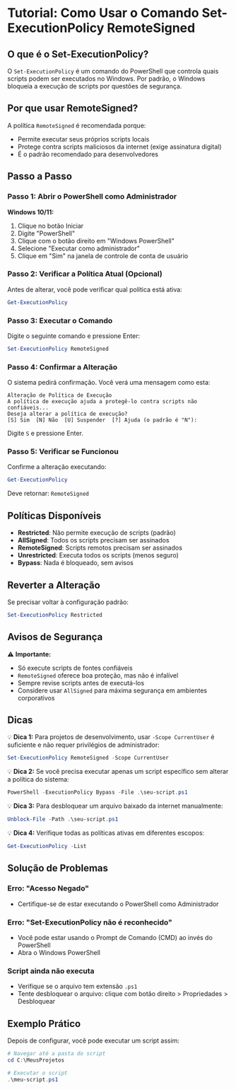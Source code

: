 # Tutorial: Como Usar o Comando Set-ExecutionPolicy RemoteSigned

## O que é o Set-ExecutionPolicy?

O `Set-ExecutionPolicy` é um comando do PowerShell que controla quais scripts podem ser executados no Windows. Por padrão, o Windows bloqueia a execução de scripts por questões de segurança.

## Por que usar RemoteSigned?

A política `RemoteSigned` é recomendada porque:
- Permite executar seus próprios scripts locais
- Protege contra scripts maliciosos da internet (exige assinatura digital)
- É o padrão recomendado para desenvolvedores

## Passo a Passo

### Passo 1: Abrir o PowerShell como Administrador

**Windows 10/11:**
1. Clique no botão Iniciar
2. Digite "PowerShell"
3. Clique com o botão direito em "Windows PowerShell"
4. Selecione "Executar como administrador"
5. Clique em "Sim" na janela de controle de conta de usuário

### Passo 2: Verificar a Política Atual (Opcional)

Antes de alterar, você pode verificar qual política está ativa:

```powershell
Get-ExecutionPolicy
```

### Passo 3: Executar o Comando

Digite o seguinte comando e pressione Enter:

```powershell
Set-ExecutionPolicy RemoteSigned
```

### Passo 4: Confirmar a Alteração

O sistema pedirá confirmação. Você verá uma mensagem como esta:

```
Alteração de Política de Execução
A política de execução ajuda a protegê-lo contra scripts não confiáveis...
Deseja alterar a política de execução?
[S] Sim  [N] Não  [U] Suspender  [?] Ajuda (o padrão é "N"):
```

Digite `S` e pressione Enter.

### Passo 5: Verificar se Funcionou

Confirme a alteração executando:

```powershell
Get-ExecutionPolicy
```

Deve retornar: `RemoteSigned`

## Políticas Disponíveis

- **Restricted**: Não permite execução de scripts (padrão)
- **AllSigned**: Todos os scripts precisam ser assinados
- **RemoteSigned**: Scripts remotos precisam ser assinados
- **Unrestricted**: Executa todos os scripts (menos seguro)
- **Bypass**: Nada é bloqueado, sem avisos

## Reverter a Alteração

Se precisar voltar à configuração padrão:

```powershell
Set-ExecutionPolicy Restricted
```

## Avisos de Segurança

⚠️ **Importante:**
- Só execute scripts de fontes confiáveis
- `RemoteSigned` oferece boa proteção, mas não é infalível
- Sempre revise scripts antes de executá-los
- Considere usar `AllSigned` para máxima segurança em ambientes corporativos

## Dicas

💡 **Dica 1:** Para projetos de desenvolvimento, usar `-Scope CurrentUser` é suficiente e não requer privilégios de administrador:
```powershell
Set-ExecutionPolicy RemoteSigned -Scope CurrentUser
```

💡 **Dica 2:** Se você precisa executar apenas um script específico sem alterar a política do sistema:
```powershell
PowerShell -ExecutionPolicy Bypass -File .\seu-script.ps1
```

💡 **Dica 3:** Para desbloquear um arquivo baixado da internet manualmente:
```powershell
Unblock-File -Path .\seu-script.ps1
```

💡 **Dica 4:** Verifique todas as políticas ativas em diferentes escopos:
```powershell
Get-ExecutionPolicy -List
```

## Solução de Problemas

### Erro: "Acesso Negado"
- Certifique-se de estar executando o PowerShell como Administrador

### Erro: "Set-ExecutionPolicy não é reconhecido"
- Você pode estar usando o Prompt de Comando (CMD) ao invés do PowerShell
- Abra o Windows PowerShell

### Script ainda não executa
- Verifique se o arquivo tem extensão `.ps1`
- Tente desbloquear o arquivo: clique com botão direito > Propriedades > Desbloquear

## Exemplo Prático

Depois de configurar, você pode executar um script assim:

```powershell
# Navegar até a pasta do script
cd C:\MeusProjetos

# Executar o script
.\meu-script.ps1
```

